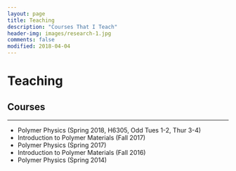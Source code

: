 ```yaml
---
layout: page
title: Teaching
description: "Courses That I Teach"
header-img: images/research-1.jpg
comments: false
modified: 2018-04-04
---
```


# Teaching

## Courses
-----

* Polymer Physics (Spring 2018, H6305, Odd Tues 1-2, Thur 3-4) 
* Introduction to Polymer Materials (Fall 2017)
* Polymer Physics (Spring 2017)
* Introduction to Polymer Materials (Fall 2016)
* Polymer Physics (Spring 2014)
